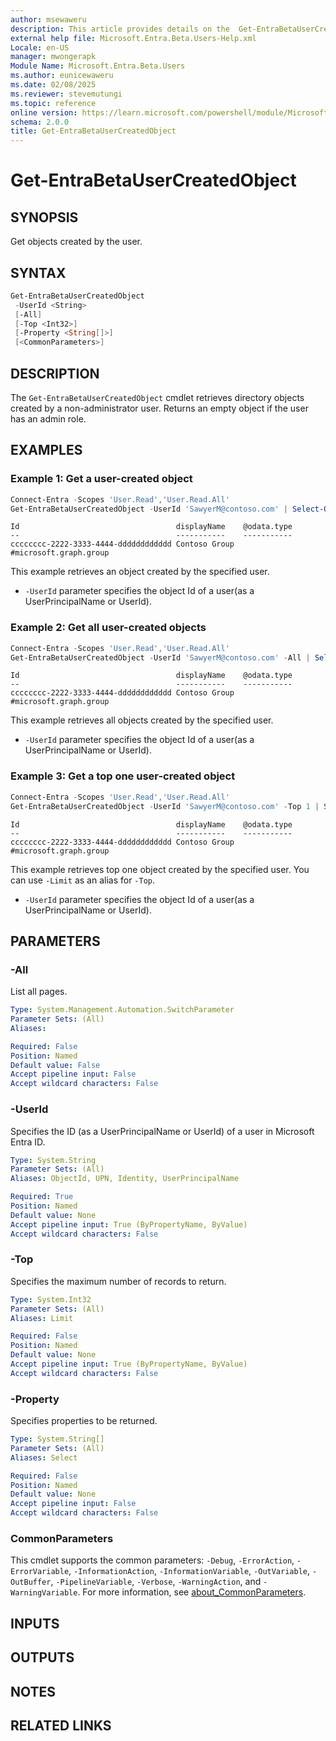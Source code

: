 ```yaml
---
author: msewaweru
description: This article provides details on the  Get-EntraBetaUserCreatedObject Command.
external help file: Microsoft.Entra.Beta.Users-Help.xml
Locale: en-US
manager: mwongerapk
Module Name: Microsoft.Entra.Beta.Users
ms.author: eunicewaweru
ms.date: 02/08/2025
ms.reviewer: stevemutungi
ms.topic: reference
online version: https://learn.microsoft.com/powershell/module/Microsoft.Entra.Beta.Users/Get-EntraBetaUserCreatedObject
schema: 2.0.0
title: Get-EntraBetaUserCreatedObject
---
```


# Get-EntraBetaUserCreatedObject

## SYNOPSIS

Get objects created by the user.

## SYNTAX

```powershell
Get-EntraBetaUserCreatedObject
 -UserId <String>
 [-All]
 [-Top <Int32>]
 [-Property <String[]>]
 [<CommonParameters>]
```

## DESCRIPTION

The `Get-EntraBetaUserCreatedObject` cmdlet retrieves directory objects created by a non-administrator user. Returns an empty object if the user has an admin role.

## EXAMPLES

### Example 1: Get a user-created object

```powershell
Connect-Entra -Scopes 'User.Read','User.Read.All'
Get-EntraBetaUserCreatedObject -UserId 'SawyerM@contoso.com' | Select-Object Id, DisplayName, '@odata.type'
```

```Output
Id                                   displayName    @odata.type
--                                   -----------    -----------
cccccccc-2222-3333-4444-dddddddddddd Contoso Group  #microsoft.graph.group
```

This example retrieves an object created by the specified user.

- `-UserId` parameter specifies the object Id of a user(as a UserPrincipalName or UserId).

### Example 2: Get all user-created objects

```powershell
Connect-Entra -Scopes 'User.Read','User.Read.All'
Get-EntraBetaUserCreatedObject -UserId 'SawyerM@contoso.com' -All | Select-Object Id, DisplayName, '@odata.type'
```

```Output
Id                                   displayName    @odata.type
--                                   -----------    -----------
cccccccc-2222-3333-4444-dddddddddddd Contoso Group  #microsoft.graph.group
```

This example retrieves all objects created by the specified user.

- `-UserId` parameter specifies the object Id of a user(as a UserPrincipalName or UserId).

### Example 3: Get a top one user-created object

```powershell
Connect-Entra -Scopes 'User.Read','User.Read.All'
Get-EntraBetaUserCreatedObject -UserId 'SawyerM@contoso.com' -Top 1 | Select-Object Id, DisplayName, '@odata.type'
```

```Output
Id                                   displayName    @odata.type
--                                   -----------    -----------
cccccccc-2222-3333-4444-dddddddddddd Contoso Group  #microsoft.graph.group
```

This example retrieves top one object created by the specified user. You can use `-Limit` as an alias for `-Top`.

- `-UserId` parameter specifies the object Id of a user(as a UserPrincipalName or UserId).

## PARAMETERS

### -All

List all pages.

```yaml
Type: System.Management.Automation.SwitchParameter
Parameter Sets: (All)
Aliases:

Required: False
Position: Named
Default value: False
Accept pipeline input: False
Accept wildcard characters: False
```

### -UserId

Specifies the ID (as a UserPrincipalName or UserId) of a user in Microsoft Entra ID.

```yaml
Type: System.String
Parameter Sets: (All)
Aliases: ObjectId, UPN, Identity, UserPrincipalName

Required: True
Position: Named
Default value: None
Accept pipeline input: True (ByPropertyName, ByValue)
Accept wildcard characters: False
```

### -Top

Specifies the maximum number of records to return.

```yaml
Type: System.Int32
Parameter Sets: (All)
Aliases: Limit

Required: False
Position: Named
Default value: None
Accept pipeline input: True (ByPropertyName, ByValue)
Accept wildcard characters: False
```

### -Property

Specifies properties to be returned.

```yaml
Type: System.String[]
Parameter Sets: (All)
Aliases: Select

Required: False
Position: Named
Default value: None
Accept pipeline input: False
Accept wildcard characters: False
```

### CommonParameters

This cmdlet supports the common parameters: `-Debug`, `-ErrorAction`, `-ErrorVariable`, `-InformationAction`, `-InformationVariable`, `-OutVariable`, `-OutBuffer`, `-PipelineVariable`, `-Verbose`, `-WarningAction`, and `-WarningVariable`. For more information, see [about_CommonParameters](https://go.microsoft.com/fwlink/?LinkID=113216).

## INPUTS

## OUTPUTS

## NOTES

## RELATED LINKS
